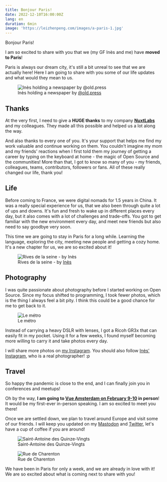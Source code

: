 ```yaml
---
title: Bonjour Paris!
date: 2022-12-10T16:00:00Z
lang: en
duration: 6min
image: 'https://leizhenpeng.com/images/a-paris-1.jpg'
---
```


Bonjour Paris!

I am so excited to share with you that we (my GF Inès and me) have **moved to Paris**!

Paris is always our dream city, it's still a bit unreal to see that we are actually here! Here I am going to share with you some of our life updates and what would they mean to us.

<figure>
  <img src="/images/a-paris-1.jpg" alt="Inès holding a newspaper by @old.press" />
  <figcaption>Inès holding a newspaper by <a href="https://www.instagram.com/old.press" target="_blank">@old.press</a></figcaption>
</figure>

## Thanks

At the very first, I need to give a **HUGE thanks** to my company [**NuxtLabs**](https://nuxtlabs.com/) and my colleagues. They made all this possible and helped us a lot along the way.

And also thanks to every one of you. It's your support that helps me find my work valuable and continue working on them. You couldn't imagine my mom and my friends' reactions when I first told them my journey of getting a career by typing on the keyboard at home - the magic of Open Source and the communities! More than that, I got to know so many of you - my friends, colleagues, teams, contributors, followers or fans. All of these really changed our life, thank you!

## Life

Before coming to France, we were digital nomads for 1.5 years in China. It was a really special experience for us, that we also been through quite a lot of ups and downs. It's fun and fresh to wake up in different places every day, but it also comes with a lot of challenges and trade-offs. You got to get familiar with the new environment every day, and meet new friends but also need to say goodbye very soon.

This time we are going to stay in Paris for a long while. Learning the language, exploring the city, meeting new people and getting a cozy home. It's a new chapter for us, we are so excited about it!

<figure>
  <img src="/images/a-paris-5.jpg" alt="Rives de la seine - by Inès" />
  <figcaption>Rives de la seine - by <a href="https://www.instagram.com/iiiiiiines__/" target="_blank">Inès</a></figcaption>
</figure>

## Photography

I was quite passionate about photography before I started working on Open Source. Since my focus shifted to programming, I took fewer photos, which is the thing I always feel a bit pity. I think this could be a good chance for me to get back to it.

<figure>
  <img src="/images/a-paris-2.jpg" alt="Le métro" />
  <figcaption>Le métro</figcaption>
</figure>

Instead of carrying a heavy DSLR with lenses, I got a Ricoh GR3x that can easily fit in my pocket. Using it for a few weeks, I found myself becoming more willing to carry it and take photos every day.

I will share more photos on [my Instagram](https://instagram.com/antfu7/). You should also follow [Inès' Instagram](https://instagram.com/iiiiiiines__/), who is a real photographer! :p

## Travel

So happy the pandemic is close to the end, and I can finally join you in conferences and meetups!

Oh by the way, **I am going to [Vue Amsterdam on February 9-10](https://vuejs.amsterdam/) in person**! It would be my first-ever in-person speaking. I am so excited to meet you there!

Once we are settled down, we plan to travel around Europe and visit some of our friends. I will keep you updated on my [Mastodon](https://m.webtoo.ls/@antfu) and [Twitter](https://twitter.com/antfu7), let's have a cup of coffee if you are around!

<figure>
  <img src="/images/a-paris-3.jpg" alt="Saint-Antoine des Quinze-Vingts" />
  <figcaption>Saint-Antoine des Quinze-Vingts</figcaption>
</figure>

<figure>
  <img src="/images/a-paris-4.jpg" alt="Rue de Charenton" />
  <figcaption>Rue de Charenton</figcaption>
</figure>

We have been in Paris for only a week, and we are already in love with it! We are so excited about what is coming next to share with you!
